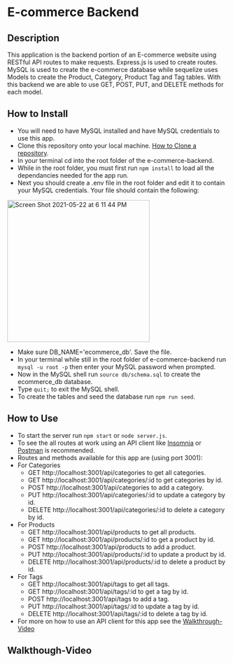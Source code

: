 # E-commerce Backend
## Description
This application is the backend portion of an E-commerce website using RESTful API routes to make requests. Express.js is used to create routes.
MySQL is used to create the e-commerce database while sequelize uses Models to create the Product, Category, Product Tag and Tag tables. With this
backend we are able to use GET, POST, PUT, and DELETE methods for each model. 

## How to Install
* You will need to have MySQL installed and have MySQL credentials to use this app.
* Clone this repository onto your local machine. [How to Clone a repository](https://docs.github.com/en/github/creating-cloning-and-archiving-repositories/cloning-a-repository-from-github/cloning-a-repository).
* In your terminal cd into the root folder of the e-commerce-backend.
* While in the root folder, you must first run `npm install` to load all the dependancies needed for the app run.
* Next you should create a .env file in the root folder and edit it to contain your MySQL credentials. Your file should contain the following:

<img width="325" alt="Screen Shot 2021-05-22 at 6 11 44 PM" src="https://user-images.githubusercontent.com/77217156/119242137-9868f280-bb29-11eb-9bb4-e4f12eb49edb.png">

* Make sure DB_NAME='ecommerce_db'. Save the file.
* In your terminal while still in the root folder of e-commerce-backend run `mysql -u root -p` then enter your MySQL password when prompted.
* Now in the MySQL shell run `source db/schema.sql` to create the ecommerce_db database.
* Type `quit;` to exit the MySQL shell.
* To create the tables and seed the database run `npm run seed`. 

## How to Use
* To start the server run `npm start` or `node server.js`.
* To see the all routes at work using an API client like [Insomnia](https://insomnia.rest/) or [Postman](https://www.postman.com/) is recommended.
* Routes and methods available for this app are (using port 3001):
* For Categories 
  * GET http://localhost:3001/api/categories to get all categories.
  * GET http://localhost:3001/api/categories/:id to get categories by id.
  * POST http://localhost:3001/api/categories to add a category.
  * PUT http://localhost:3001/api/categories/:id to update a category by id.
  * DELETE http://localhost:3001/api/categories/:id to delete a category by id.
* For Products 
  * GET http://localhost:3001/api/products to get all products.
  * GET http://localhost:3001/api/products/:id to get a product by id.
  * POST http://localhost:3001/api/products to add a product.
  * PUT http://localhost:3001/api/products/:id to update a product by id.
  * DELETE http://localhost:3001/api/products/:id to delete a product by id.
* For Tags 
  * GET http://localhost:3001/api/tags to get all tags.
  * GET http://localhost:3001/api/tags/:id to get a tag by id.
  * POST http://localhost:3001/api/tags to add a tag.
  * PUT http://localhost:3001/api/tags/:id to update a tag by id.
  * DELETE http://localhost:3001/api/tags/:id to delete a tag by id.
* For more on how to use an API client for this app see the [Walkthrough-Video](#walkthrough-video)

## Walkthough-Video
